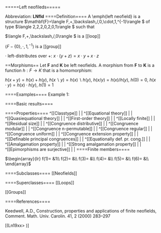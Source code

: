 =====Left neofileds=====

Abbreviation: **LNfld**
====Definition====
A \emph{left neofield} is a structure $\mathbf{F}=\langle F,+,\backslash,/,0,\cdot,1,^{-1}\rangle $ of type $\langle 2,2,2,0,2,0,1\rangle $ such that


$\langle F,+,\backslash,/,0\rangle $ is a [[loop]]


$\langle F-\{0\},\cdot,1,^{-1}\rangle$ is a [[group]]


$\cdot$ left-distributes over $+$:  $x\cdot(y+z)=x\cdot y+x\cdot z$

==Morphisms==
Let $\mathbf{F}$ and $\mathbf{K}$ be left neofields. A morphism from $\mathbf{F}$
to $\mathbf{K}$ is a function $h:F\to K$ that is a homomorphism: 

$h(x+y)=h(x)+h(y)$, $h(x\backslash y)=h(x)\backslash h(y)$, $h(x/y)=h(x)/h(y)$, $h(0)=0$, $h(x\cdot y)=h(x)\cdot h(y)$, $h(1)=1$

====Examples====
Example 1: 

====Basic results====

====Properties====
^[[Classtype]]  | |
^[[Equational theory]]  | |
^[[Quasiequational theory]]  | |
^[[First-order theory]]  | |
^[[Locally finite]]  | |
^[[Residual size]]  | |
^[[Congruence distributive]]  | |
^[[Congruence modular]]  | |
^[[Congruence n-permutable]]  | |
^[[Congruence regular]]  | |
^[[Congruence uniform]]  | |
^[[Congruence extension property]]  | |
^[[Definable principal congruences]]  | |
^[[Equationally def. pr. cong.]]  | |
^[[Amalgamation property]]  | |
^[[Strong amalgamation property]]  | |
^[[Epimorphisms are surjective]]  | |
====Finite members====

$\begin{array}{lr}
f(1)= &1\\
f(2)= &\\
f(3)= &\\
f(4)= &\\
f(5)= &\\
f(6)= &\\
\end{array}$

====Subclasses====
[[Neofields]] 

====Superclasses====
[[Loops]] 

[[Groups]]

====References====

Keedwell, A.D., Construction, properties and applications of finite neofields, Comment. Math. Univ. Carolin. 41, 2 (2000) 283–297

[(Ln19xx>
)]